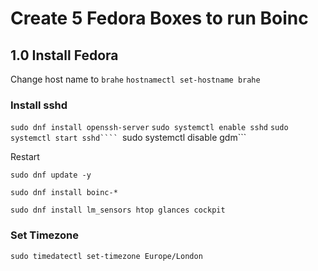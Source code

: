 # Create 5 Fedora Boxes to run Boinc

## 1.0 Install Fedora

Change host name to ```brahe```
```hostnamectl set-hostname brahe```

### Install sshd

```sudo dnf install openssh-server```
```sudo systemctl enable sshd```
```sudo systemctl start sshd````
```sudo systemctl disable gdm```

Restart

~~~
sudo dnf update -y

sudo dnf install boinc-*

sudo dnf install lm_sensors htop glances cockpit
~~~

### Set Timezone

```sudo timedatectl set-timezone Europe/London```

